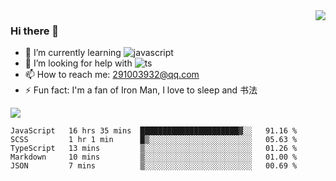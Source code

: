<img align='right' src='https://github-readme-stats.vercel.app/api?username=niaogege&show_icons=true&theme=radical'/>

### Hi there 👋

- 🌱 I’m currently learning ![javascript](https://img.shields.io/badge/javacript-learn-orange)
- 🤔 I’m looking for help with ![ts](https://img.shields.io/badge/ts-learn-yellow)
- 📫 How to reach me: 291003932@qq.com
- ⚡ Fun fact:  I'm a fan of Iron Man, I love to sleep and 书法

![](https://github-readme-stats.vercel.app/api/top-langs/?username=niaogege&layout=compact)

<!--START_SECTION:waka-->
```text
JavaScript   16 hrs 35 mins  ██████████████████████▓░░   91.16 % 
SCSS         1 hr 1 min      █▒░░░░░░░░░░░░░░░░░░░░░░░   05.63 % 
TypeScript   13 mins         ▒░░░░░░░░░░░░░░░░░░░░░░░░   01.26 % 
Markdown     10 mins         ▒░░░░░░░░░░░░░░░░░░░░░░░░   01.00 % 
JSON         7 mins          ▒░░░░░░░░░░░░░░░░░░░░░░░░   00.69 % 
```
<!--END_SECTION:waka-->
